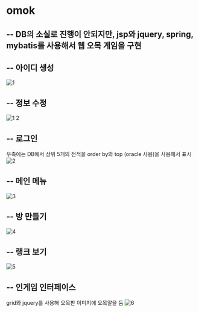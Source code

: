 # omok

--
DB의 소실로 진행이 안되지만, jsp와 jquery, spring, mybatis를 사용해서 웹 오목 게임을 구현
--

--
아이디 생성
--
![1](https://github.com/clt556/omok/assets/116059720/059d694b-41ac-4b3e-8af4-74683945d128)

--
정보 수정
--
![1 2](https://github.com/clt556/omok/assets/116059720/d1848e92-8dc2-440a-b556-a9b02f1dbb5b)

--
로그인
--
우측에는 DB에서 상위 5개의 전적을 order by와 top (oracle 사용)을 사용해서 표시
![2](https://github.com/clt556/omok/assets/116059720/d24c718f-bfde-4d03-a276-76ae5a68cb61)

--
메인 메뉴
--
![3](https://github.com/clt556/omok/assets/116059720/b4701e45-9ce3-4a8b-9300-2fc3d1dd4f73)

--
방 만들기
--
![4](https://github.com/clt556/omok/assets/116059720/488eb2d0-5f38-40ef-bc2a-efae27d3701d)

--
랭크 보기
--
![5](https://github.com/clt556/omok/assets/116059720/208773de-61c4-4280-8ebd-7fe8ef26ea78)

--
인게임 인터페이스
--
grid와 jquery를 사용해 오목판 이미지에 오목알을 둠
![6](https://github.com/clt556/omok/assets/116059720/a1b471e2-b08f-4d74-82d2-aea5adb99a38)


